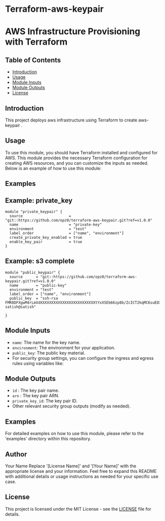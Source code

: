# Terraform-aws-keypair

# AWS Infrastructure Provisioning with Terraform

## Table of Contents
- [Introduction](#introduction)
- [Usage](#usage)
- [Module Inputs](#module-inputs)
- [Module Outputs](#module-outputs)
- [License](#license)

## Introduction
This project deploys aws infrastructure using Terraform to create aws-keypair .
## Usage
To use this module, you should have Terraform installed and configured for AWS. This module provides the necessary Terraform configuration for creating AWS resources, and you can customize the inputs as needed. Below is an example of how to use this module:
## Examples

## Example: private_key

```hcl
module "private_keypair" {
  source                     = "git::https://github.com/opz0/terraform-aws-keypair.git?ref=v1.0.0"
  name                       = "private-key"
  environment                = "test"
  label_order                = ["name", "environment"]
  create_private_key_enabled = true
  enable_key_pair            = true
}
```

## Example: s3 complete
```hcl
module "public_keypair" {
  source      = "git::https://github.com/opz0/terraform-aws-keypair.git?ref=v1.0.0"
  name        = "public-key"
  environment = "test"
  label_order = ["name", "environment"]
  public_key  = "ssh-rsa FMR8DFXgwM4rLmXdXXXXXXXXXXXXXXXXXXXXXXXXXtYxXSEb66zp8b/ZcICT2kqMC6suEO3U7IG8wasXCoxOyJ5lqBi8xrmQKBgTZKk6EvO9SSpSishpAP2hafnIuP29RqipraT9UvNeMSbM3/OTjV9I2/KHd/YfSzrUQbnQ6zTgNawyZ8CaRo/Intot3HgU/5PsOKPcTlarb0sFXuWDhdcE+/8TPsjFTPOzMFBDr+H11Oq+cxMoQ/YMXLo/KmokM/km/NfLvEvscuDFzA7JLURiaV33MoQxxIfaTwvrQZ9UJ4gdzd4WhF1sVNB3MP7z07I8pBepJVwca1fTWI9hvn6xK3a6nfD6p8gKiP5xlINMZX7Oi9tmhFuv4vxkYiGZvAI12va9InJFZUQEHmJaIr4g7Faczl5oFK6TYc1FRut9ve4v0JKbz7Od3Uwyqd6rSeHxm/obp1E= satish@satish"

}
```

## Module Inputs
- `name`: The name for the key name.
- `environment`: The environment for your application.
- `public_key`:  The public key material.
- For security group settings, you can configure the ingress and egress rules using variables like:

## Module Outputs
- `id` : The key pair name.
- `arn` :  The key pair ARN.
- `private_key_id`:  The key pair ID.
- Other relevant security group outputs (modify as needed).

## Examples
For detailed examples on how to use this module, please refer to the 'examples' directory within this repository.

## Author
Your Name Replace '[License Name]' and '[Your Name]' with the appropriate license and your information. Feel free to expand this README with additional details or usage instructions as needed for your specific use case.

## License
This project is licensed under the MIT License - see the [LICENSE](https://github.com/opz0/terraform-aws-keypair.git/blob/master/LICENSE) file for details.
